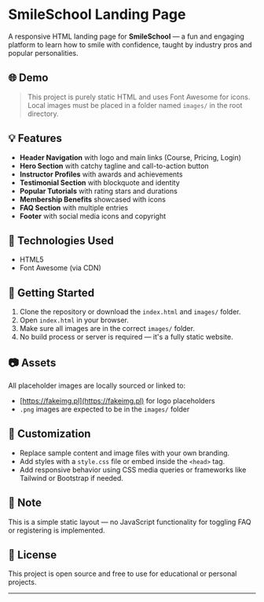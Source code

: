 # SmileSchool Landing Page

A responsive HTML landing page for **SmileSchool** — a fun and engaging platform to learn how to smile with confidence, taught by industry pros and popular personalities.

## 🌐 Demo

> This project is purely static HTML and uses Font Awesome for icons. Local images must be placed in a folder named `images/` in the root directory.

## 💡 Features

- **Header Navigation** with logo and main links (Course, Pricing, Login)
- **Hero Section** with catchy tagline and call-to-action button
- **Instructor Profiles** with awards and achievements
- **Testimonial Section** with blockquote and identity
- **Popular Tutorials** with rating stars and durations
- **Membership Benefits** showcased with icons
- **FAQ Section** with multiple entries
- **Footer** with social media icons and copyright

## 🧰 Technologies Used

- HTML5
- Font Awesome (via CDN)

## 🚀 Getting Started

1. Clone the repository or download the `index.html` and `images/` folder.
2. Open `index.html` in your browser.
3. Make sure all images are in the correct `images/` folder.
4. No build process or server is required — it's a fully static website.

## 📷 Assets

All placeholder images are locally sourced or linked to:
- [https://fakeimg.pl](https://fakeimg.pl) for logo placeholders
- `.png` images are expected to be in the `images/` folder

## 📝 Customization

- Replace sample content and image files with your own branding.
- Add styles with a `style.css` file or embed inside the `<head>` tag.
- Add responsive behavior using CSS media queries or frameworks like Tailwind or Bootstrap if needed.

## 📌 Note

This is a simple static layout — no JavaScript functionality for toggling FAQ or registering is implemented.

## 📄 License

This project is open source and free to use for educational or personal projects.

---
